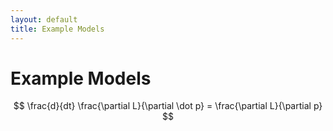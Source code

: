```yaml
---
layout: default
title: Example Models
---
```


Example Models
==============

$$
\frac{d}{dt} \frac{\partial L}{\partial \dot p} = 
  \frac{\partial L}{\partial p}
$$

